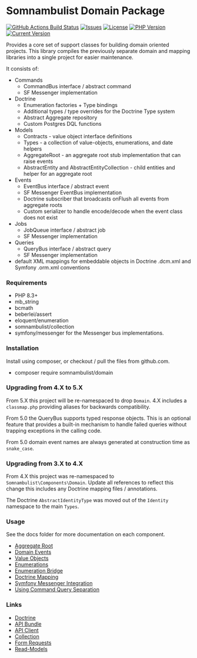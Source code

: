 # Somnambulist Domain Package
[![GitHub Actions Build Status](https://img.shields.io/github/actions/workflow/status/somnambulist-tech/domain/tests.yml?logo=github&branch=master)](https://github.com/somnambulist-tech/domain/actions?query=workflow%3Atests)
[![Issues](https://img.shields.io/github/issues/somnambulist-tech/domain?logo=github)](https://github.com/somnambulist-tech/domain/issues)
[![License](https://img.shields.io/github/license/somnambulist-tech/domain?logo=github)](https://github.com/somnambulist-tech/domain/blob/master/LICENSE)
[![PHP Version](https://img.shields.io/packagist/php-v/somnambulist/domain?logo=php&logoColor=white)](https://packagist.org/packages/somnambulist/domain)
[![Current Version](https://img.shields.io/packagist/v/somnambulist/domain?logo=packagist&logoColor=white)](https://packagist.org/packages/somnambulist/domain)

Provides a core set of support classes for building domain oriented projects. This library compiles the
previously separate domain and mapping libraries into a single project for easier maintenance.

It consists of:
 
 * Commands
   * CommandBus interface / abstract command
   * SF Messenger implementation
 * Doctrine
   * Enumeration factories + Type bindings
   * Additional types / type overrides for the Doctrine Type system
   * Abstract Aggregate repository
   * Custom Postgres DQL functions
 * Models
   * Contracts - value object interface definitions
   * Types - a collection of value-objects, enumerations, and date helpers
   * AggregateRoot - an aggregate root stub implementation that can raise events
   * AbstractEntity and AbstractEntityCollection - child entities and helper for an aggregate root
 * Events
   * EventBus interface / abstract event
   * SF Messenger EventBus implementation
   * Doctrine subscriber that broadcasts onFlush all events from aggregate roots
   * Custom serializer to handle encode/decode when the event class does not exist
 * Jobs
   * JobQueue interface / abstract job
   * SF Messenger implementation 
 * Queries
   * QueryBus interface / abstract query
   * SF Messenger implementation 
 * default XML mappings for embeddable objects in Doctrine .dcm.xml and Symfony .orm.xml conventions

### Requirements

 * PHP 8.3+
 * mb_string
 * bcmath
 * beberlei/assert
 * eloquent/enumeration
 * somnambulist/collection
 * symfony/messenger for the Messenger bus implementations.

### Installation

Install using composer, or checkout / pull the files from github.com.

 * composer require somnambulist/domain

### Upgrading from 4.X to 5.X

From 5.X this project will be re-namespaced to drop `Domain`. 4.X includes a `classmap.php` providing
aliases for backwards compatibility.

From 5.0 the QueryBus supports typed response objects. This is an optional feature that provides a built-in 
mechanism to handle failed queries without trapping exceptions in the calling code.

From 5.0 domain event names are always generated at construction time as `snake_case`.

### Upgrading from 3.X to 4.X

From 4.X this project was re-namespaced to `Somnambulist\Components\Domain`. Update all references to
reflect this change this includes any Doctrine mapping files / annotations.

The Doctrine `AbstractIdentityType` was moved out of the `Identity` namespace to the main `Types`.

### Usage

See the docs folder for more documentation on each component.

 * [Aggregate Root](docs/aggregate-root.md)
 * [Domain Events](docs/domain-events.md)
 * [Value Objects](docs/value-objects.md)
 * [Enumerations](docs/enumerations.md)
 * [Enumeration Bridge](docs/doctrine-enum-bridge.md)
 * [Doctrine Mapping](docs/doctrine-mappings.md)
 * [Symfony Messenger Integration](docs/messenger.md)
 * [Using Command Query Separation](docs/cqrs.md)

### Links

 * [Doctrine](http://doctrine-project.org)
 * [API Bundle](https://github.com/somnambulist-tech/api-bundle)
 * [API Client](https://github.com/somnambulist-tech/api-client)
 * [Collection](https://github.com/somnambulist-tech/collection)
 * [Form Requests](https://github.com/somnambulist-tech/form-request-bundle)
 * [Read-Models](https://github.com/somnambulist-tech/read-models)

